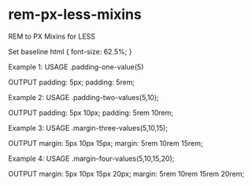 rem-px-less-mixins
==================

REM to PX Mixins for LESS

Set baseline 
html {
  font-size: 62.5%;
}

Example 1:
USAGE
.padding-one-value(5)

OUTPUT
padding: 5px;
padding: 5rem;

Example 2:
USAGE
.padding-two-values(5,10);

OUTPUT
padding: 5px 10px;
padding: 5rem 10rem;

Example 3:
USAGE
.margin-three-values(5,10,15);

OUTPUT
margin: 5px 10px 15px;
margin: 5rem 10rem 15rem;

Example 4:
USAGE
.margin-four-values(5,10,15,20);

OUTPUT
margin: 5px 10px 15px 20px;
margin: 5rem 10rem 15rem 20rem;
